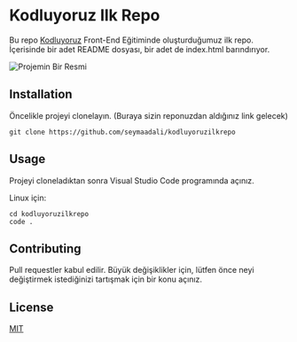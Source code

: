 # Kodluyoruz Ilk Repo
Bu repo [Kodluyoruz](https://kodluyoruz.org/) Front-End Eğitiminde oluşturduğumuz ilk repo. İçerisinde bir adet README dosyası, bir adet de index.html barındırıyor.

![Projemin Bir Resmi](files://C:\Users\seyma\Desktop\FirstRepo.jpg)

## Installation
Öncelikle projeyi clonelayın. (Buraya sizin reponuzdan aldığınız link gelecek)

```
git clone https://github.com/seymaadali/kodluyoruzilkrepo
```
## Usage
Projeyi cloneladıktan sonra Visual Studio Code programında açınız.

Linux için:

```
cd kodluyoruzilkrepo
code .
```
## Contributing
Pull requestler kabul edilir. Büyük değişiklikler için, lütfen önce neyi değiştirmek istediğinizi tartışmak için bir konu açınız.
## License
[MIT](https://choosealicense.com/licenses/mit/)
